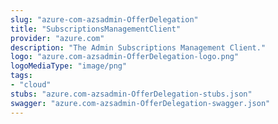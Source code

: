 ```yaml
---
slug: "azure-com-azsadmin-OfferDelegation"
title: "SubscriptionsManagementClient"
provider: "azure.com"
description: "The Admin Subscriptions Management Client."
logo: "azure.com-azsadmin-OfferDelegation-logo.png"
logoMediaType: "image/png"
tags:
- "cloud"
stubs: "azure.com-azsadmin-OfferDelegation-stubs.json"
swagger: "azure.com-azsadmin-OfferDelegation-swagger.json"
---
```

